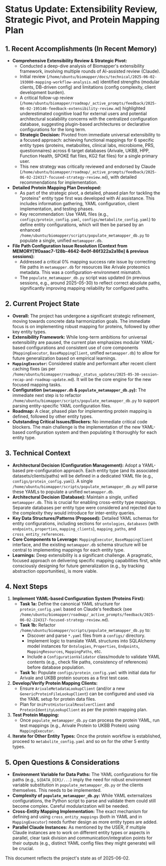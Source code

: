 # Status Update: Extensibility Review, Strategic Pivot, and Protein Mapping Plan

## 1. Recent Accomplishments (In Recent Memory)

- **Comprehensive Extensibility Review & Strategic Pivot:**
    - Conducted a deep-dive analysis of Biomapper's extensibility framework, involving multiple rounds of AI-assisted review (Claude).
    - Initial review (`/home/ubuntu/biomapper/docs/technical/2025-06-02-193000-mapping-workflow-analysis.md`) identified strengths (modular clients, DB-driven config) and limitations (config complexity, client development burden).
    - A critical follow-up review (`/home/ubuntu/biomapper/roadmap/_active_prompts/feedback/2025-06-02-195146-feedback-extensibility-review.md`) highlighted underestimated cognitive load for external users and potential architectural scalability concerns with the centralized configuration database, suggesting plugin-based architectures or declarative configurations for the long term.
    - **Strategic Decision:** Pivoted from immediate universal extensibility to a focused approach: achieving functional mappings for 6 specific entity types (proteins, metabolites, clinical labs, microbiome, PRS, questionnaires) across 6 target databases (Arivale, UKBB, HPP, Function Health, SPOKE flat files, KG2 flat files) for a single primary user.
    - This new strategy was critically reviewed and endorsed by Claude (`/home/ubuntu/biomapper/roadmap/_active_prompts/feedback/2025-06-02-224317-focused-strategy-review.md`), with detailed recommendations for implementation.
- **Detailed Protein Mapping Plan Developed:**
    - As part of the strategic pivot, a detailed, phased plan for tackling the "proteins" entity type first was developed with AI assistance. This includes information gathering, YAML configuration, client implementation, and testing phases.
    - Key recommendation: Use YAML files (e.g., `configs/protein_config.yaml`, `configs/metabolite_config.yaml`) to define entity configurations, which will then be parsed by an enhanced `/home/ubuntu/biomapper/scripts/populate_metamapper_db.py` to populate a single, unified `metamapper.db`.
- **File Path Configuration Issue Resolution (Context from MEMORY[1f0aaac7-128b-4642-8e0f-86f322a2a18e] & previous sessions):**
    - Addressed a critical 0% mapping success rate issue by correcting file paths in `metamapper.db` for resources like Arivale proteomics metadata. This was a configuration-environment mismatch.
    - The `populate_metamapper_db.py` script was updated (in previous sessions, e.g., around 2025-05-30) to reflect correct absolute paths, significantly improving mapping reliability for configured paths.

## 2. Current Project State

- **Overall:** The project has undergone a significant strategic refinement, moving towards concrete data harmonization goals. The immediate focus is on implementing robust mapping for proteins, followed by other key entity types.
- **Extensibility Framework:** While long-term ambitions for universal extensibility are paused, the current plan emphasizes modular YAML-based configurations and consistent use of core components (`MappingExecutor`, `BaseMappingClient`, unified `metamapper.db`) to allow for future generalization based on empirical learnings.
- **`MappingExecutor`:** Considered stable and performant after recent client caching fixes (as per `/home/ubuntu/biomapper/roadmap/_status_updates/2025-05-30-session-recap-and-roadmap-update.md`). It will be the core engine for the new focused mapping tasks.
- **Configuration (`metamapper.db` & `populate_metamapper_db.py`):** The immediate next step is to refactor `/home/ubuntu/biomapper/scripts/populate_metamapper_db.py` to support parsing entity-specific YAML configuration files.
- **Roadmap:** A clear, phased plan for implementing protein mapping is defined, followed by other entity types.
- **Outstanding Critical Issues/Blockers:** No immediate critical code blockers. The main challenge is the implementation of the new YAML-based configuration system and then populating it thoroughly for each entity type.

## 3. Technical Context

- **Architectural Decision (Configuration Management):** Adopt a YAML-based pre-configuration approach. Each entity type (and its associated datasets/clients/paths) will be defined in a dedicated YAML file (e.g., `configs/protein_config.yaml`). A single `/home/ubuntu/biomapper/scripts/populate_metamapper_db.py` will parse these YAMLs to populate a unified `metamapper.db`.
- **Architectural Decision (Database):** Maintain a single, unified `metamapper.db`. This is crucial for enabling cross-entity type mappings. Separate databases per entity type were considered and rejected due to the complexity they would introduce for inter-entity queries.
- **Key Data Structures/Patterns (Proposed):** Detailed YAML schemas for entity configurations, including sections for `ontologies`, `databases` (with `endpoints`, `properties`, `mapping_clients`), `mapping_paths`, and `cross_entity_references`.
- **Core Components to Leverage:** `MappingExecutor`, `BaseMappingClient` interface, and the existing `metamapper.db` schema structure will be central to implementing mappings for each entity type.
- **Learnings:** Deep extensibility is a significant challenge. A pragmatic, focused approach on delivering specific mapping capabilities first, while consciously designing for future generalization (e.g., by tracking abstraction opportunities), is more viable.

## 4. Next Steps

1.  **Implement YAML-based Configuration System (Proteins First):**
    *   **Task 1a:** Define the canonical YAML structure for `protein_config.yaml` based on Claude's feedback (see `/home/ubuntu/biomapper/roadmap/_active_prompts/feedback/2025-06-02-224317-focused-strategy-review.md`).
    *   **Task 1b:** Refactor `/home/ubuntu/biomapper/scripts/populate_metamapper_db.py` to:
        *   Discover and parse `*.yaml` files from a `configs/` directory.
        *   Implement logic to translate YAML structures into SQLAlchemy model instances for `Ontologies`, `Properties`, `Endpoints`, `MappingResources`, `MappingPaths`, etc.
        *   Include a `ConfigurationValidator` class/module to validate YAML contents (e.g., check file paths, consistency of references) before database population.
    *   **Task 1c:** Populate `configs/protein_config.yaml` with initial data for Arivale and UKBB protein sources as a first test case.
2.  **Develop/Verify Protein Mapping Clients:**
    *   Ensure `ArivaleMetadataLookupClient` (and/or a new `GenericProteinFileLookupClient`) can be configured and used via the YAML setup for protein data files.
    *   Plan for `UniProtHistoricalResolverClient` and `ProteinIdentityLookupClient` as per the protein mapping plan.
3.  **Test Protein Mapping:**
    *   Once `populate_metamapper_db.py` can process the protein YAML, run test mappings (e.g., Arivale Protein to UKBB Protein) using `MappingExecutor`.
4.  **Iterate for Other Entity Types:** Once the protein workflow is established, proceed to `metabolite_config.yaml` and so on for the other 5 entity types.

## 5. Open Questions & Considerations

- **Environment Variable for Data Paths:** The YAML configurations for file paths (e.g., `${DATA_DIR}/...`) imply the need for robust environment variable substitution in `populate_metamapper_db.py` or the clients themselves. This needs to be implemented.
- **Complexity of `populate_metamapper_db.py`:** While YAML externalizes configurations, the Python script to parse and validate them could still become complex. Careful modularization will be needed.
- **Cross-Entity Mapping Implementation:** The exact mechanism for defining and using `cross_entity_mappings` (both in YAML and in `MappingExecutor`) needs further design as more entity types are added.
- **Parallel Claude Instances:** As mentioned by the USER, if multiple Claude instances are to work on different entity types or aspects in parallel, clear task division and communication/integration points for their outputs (e.g., distinct YAML config files they might generate) will be crucial.

This document reflects the project's state as of 2025-06-02.
